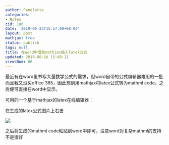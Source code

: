 ```yaml
---
author: Panelatta
categories:
- Notes
cid: 186
date: '2019-06-23T15:57:00+08:00'
layout: post
mathjax: true
status: publish
tags: null
title: 在word中借助mathjax插入latex公式
updated: 2019-08-16 15:48:11
viewsNum: 86
---
```


最近有在word里书写大量数学公式的需求，但word自带的公式编辑器难用的一批而且我又没买office 365，因此想到用mathjax将latex公式转为mathml code，之后便可直接在word中显示。

<!--more-->

可用的一个基于mathjax的latex在线编辑器：[](https://arachnoid.com/latex/)

在生成的latex公式图片上右击

![][1]

之后将生成的mathml code粘贴到word中即可，注意word对复杂mathml的支持不是很好


  [1]: https://bofc.tech/usr/uploads/2019-06-1170695061.png
